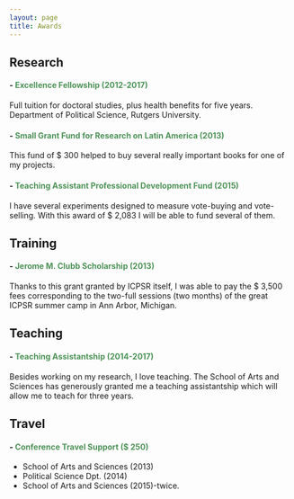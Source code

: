 ```yaml
---
layout: page
title: Awards
---
```


## Research



#### - <span style="color:#4E9258">Excellence Fellowship (2012-2017)</span>
Full tuition for doctoral studies, plus health benefits for five years. Department of Political Science, Rutgers University.

#### - <span style="color:#4E9258">Small Grant Fund for Research on Latin America (2013)</span>
This fund of $ 300 helped to buy several really important books for one of my projects.

#### - <span style="color:#4E9258">Teaching Assistant Professional Development Fund (2015)</span>
I have several experiments designed to measure vote-buying and vote-selling. With this award of $ 2,083 I will be able to fund several of them.

## Training

#### - <span style="color:#4E9258">Jerome M. Clubb Scholarship (2013)</span>
Thanks to this grant granted by ICPSR itself, I was able to pay the $ 3,500 fees corresponding to the two-full sessions (two months) of the great ICPSR summer camp in Ann Arbor, Michigan. 


## Teaching

#### - <span style="color:#4E9258">Teaching Assistantship (2014-2017)</span>
Besides working on my research, I love teaching. The School of Arts and Sciences has generously granted me a teaching assistantship which will allow me to teach for three years.

## Travel

#### - <span style="color:#4E9258">Conference Travel Support ($ 250)</span>
- School of Arts and Sciences (2013)
- Political Science Dpt. (2014)
- School of Arts and Sciences (2015)-twice.

